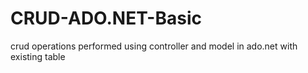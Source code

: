 # CRUD-ADO.NET-Basic
 crud operations performed using controller and model in ado.net with existing table 
